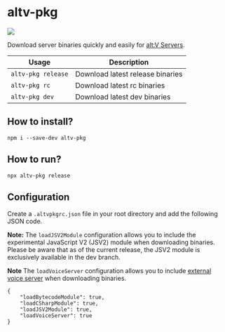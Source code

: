 # altv-pkg

![](https://i.imgur.com/XgO9FzQ.png)

Download server binaries quickly and easily for [alt:V Servers](https://altv.mp).

| Usage              | Description                      |
| ------------------ | -------------------------------- |
| `altv-pkg release` | Download latest release binaries |
| `altv-pkg rc`      | Download latest rc binaries      |
| `altv-pkg dev`     | Download latest dev binaries     |

## How to install?

```
npm i --save-dev altv-pkg
```

## How to run?

```
npx altv-pkg release
```

## Configuration

Create a `.altvpkgrc.json` file in your root directory and add the following JSON code.

**Note:** The `loadJSV2Module` configuration allows you to include the experimental JavaScript V2 (JSV2) module when downloading binaries. Please be aware that as of the current release, the JSV2 module is exclusively available in the dev branch.

**Note** The `loadVoiceServer` configuration allows you to include [external voice server](https://docs.altv.mp/articles/external_voice_server.html) when downloading binaries.

```
{
    "loadBytecodeModule": true,
    "loadCSharpModule": true,
    "loadJSV2Module": true,
    "loadVoiceServer": true
}
```
